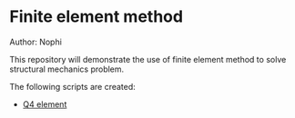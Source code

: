 # Finite element method
Author: Nophi

This repository will demonstrate the use of finite element method to solve structural mechanics problem.

The following scripts are created:
- [Q4 element](https://github.com/nophibiton/Struct_Engg/blob/main/finite-element-method/fem2d_Q4.ipynb)
